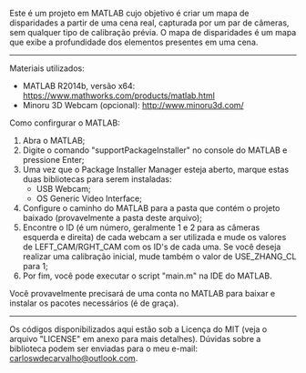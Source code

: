 Este é um projeto em MATLAB cujo objetivo é criar um mapa de disparidades a partir de uma cena real, capturada por um par de câmeras, sem qualquer tipo de calibração prévia. O mapa de disparidades é um mapa que exibe a profundidade dos elementos presentes em uma cena. 

---------------------------------------------------------------------------------------------------------------------------------

Materiais utilizados:

- MATLAB R2014b, versão x64: https://www.mathworks.com/products/matlab.html
- Minoru 3D Webcam (opcional): http://www.minoru3d.com/

Como confirgurar o MATLAB:

1) Abra o MATLAB;
2) Digite o comando "supportPackageInstaller" no console do MATLAB e pressione Enter;
3) Uma vez que o Package Installer Manager esteja aberto, marque estas duas bibliotecas para serem instaladas:
	- USB Webcam;
	- OS Generic Video Interface;
4) Configure o caminho do MATLAB para a pasta que contém o projeto baixado (provavelmente a pasta deste arquivo);
5) Encontre o ID (é um número, geralmente 1 e 2 para as câmeras esquerda e direita) de cada webcam a ser utilizada e mude os valores de LEFT_CAM/RGHT_CAM com os ID's de cada uma. Se você deseja realizar uma calibração inicial, mude também o valor de USE_ZHANG_CL para 1;
6) Por fim, você pode executar o script "main.m" na IDE do MATLAB.

Você provavelmente precisará de uma conta no MATLAB para baixar e instalar os pacotes necessários (é de graça).

---------------------------------------------------------------------------------------------------------------------------------

Os códigos disponibilizados aqui estão sob a Licença do MIT (veja o arquivo "LICENSE" em anexo para mais detalhes). Dúvidas sobre a biblioteca podem ser enviadas para o meu e-mail: carloswdecarvalho@outlook.com.
